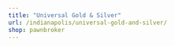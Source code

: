 ```yaml
---
title: "Universal Gold & Silver"
url: /indianapolis/universal-gold-and-silver/
shop: pawnbroker
---
```

